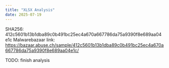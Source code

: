 ```yaml
---
title: "XLSX Analysis"
date: 2025-07-19
---
```


SHA256: 412c5601b13b1dba89c0b491bc25ec4a670a667786da75a9390f8e689aa04e1c
Malwarebazaar link: https://bazaar.abuse.ch/sample/412c5601b13b1dba89c0b491bc25ec4a670a667786da75a9390f8e689aa04e1c/

TODO: finish analysis
